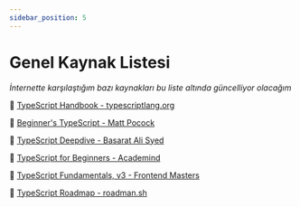 ```yaml
---
sidebar_position: 5
---
```


# Genel Kaynak Listesi

*İnternette karşılaştığım bazı kaynakları bu liste altında güncelliyor olacağım*

🔵 [TypeScript Handbook - typescriptlang.org](https://www.typescriptlang.org/docs/handbook/)

🔵 [Beginner's TypeScript - Matt Pocock](https://www.totaltypescript.com/tutorials/beginners-typescript)

🔵 [TypeScript Deepdive - Basarat Ali Syed](https://basarat.gitbook.io/typescript/)

🔵 [TypeScript for Beginners - Academind](https://www.youtube.com/watch?v=BwuLxPH8IDs)

🔵 [TypeScript Fundamentals, v3 - Frontend Masters](https://frontendmasters.com/courses/typescript-v3/)

🔵 [TypeScript Roadmap - roadman.sh](https://roadmap.sh/typescript)

